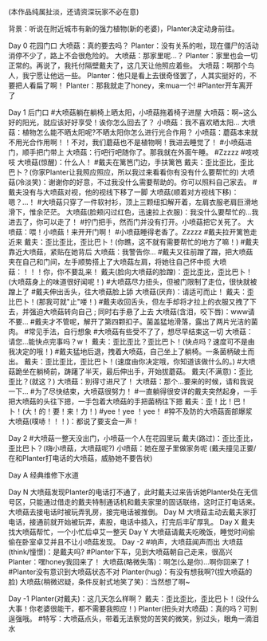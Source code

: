 (本作品纯属扯淡，还请资深玩家不必在意) 

背景：听说在附近城市有新的强力植物(新的老婆)，Planter决定动身前往。

Day 0 花园门口 
大喷菇：真的要去吗？ 
Planter：没有关系的啦，现在僵尸的活动消停不少了，路上不会很危险的。 
大喷菇：那家里呢...？ 
Planter：家里也会一切正常的。再说了，我托付隔壁戴夫了，这几天让他照应着些。 
大喷菇：啊那个鸟人，我宁愿让他远一些。 
Planter：他只是看上去很奇怪罢了，人其实挺好的，不要把人看扁了啊！ Planter：那我就走了honey，来mua一个!
#Planter开车离开了 

Day 1 后门口 
#大喷菇躺在躺椅上晒太阳，小喷菇拖着椅子进屋
大喷菇：啊~这么好的阳光，就应该好好享受！诶你怎么回去了？
小喷菇：我不喜欢晒太阳... 
大喷菇：植物怎么能不晒太阳呢?不晒太阳你怎么进行光合作用？ 
小喷菇：蘑菇本来就不用光合作用啊！！不对，我们蘑菇也不是植物啊！我进去睡觉了！ 
#小喷菇进门，顺手把门带上 
大喷菇：行吧行吧随你了。那我就在外面午睡。 
#Zzzzz 
#吱吱吱 
大喷菇(惊醒)：什么人！ 
#戴夫在篱笆门边，手扶篱笆 
戴夫：歪比歪比，歪比巴卜？(你家Planter让我照应照应，所以我过来看看你有没有什么要帮忙的) 
大喷菇(冷淡笑)：谢谢你的好意，不过我没什么需要帮助的。你可以照料自己家去。 
#戴夫没有与大喷菇对视，他的视线下移了一脚 
大喷菇(顺着对方视线下移)：嗯？...！ 
#大喷菇只穿了一件软衬衫，顶上三颗纽扣解开着，左肩衣服老肩巨滑地滑下，惟余茫茫。 
大喷菇(脸颊闪过红色，迅速拉上衣服)：我没什么要帮忙的...我进去了，你可以走了！ 
#拧门把手，然而门并没有打开。小喷菇把它关死了。 
大喷菇：喂！小喷菇！来开开门啊！ 
#小喷菇睡得老香了。Zzzzz 
#戴夫拉开篱笆走近来 
戴夫：歪比歪比，歪比巴卜！(你瞧，这不就有需要帮忙的地方了嘛！) 
#戴夫靠近大喷菇，紧贴在她背后 
大喷菇：我警告你... 
#戴夫又往前蹭了蹭，把大喷菇夹在自己和门间，左手顺势搭上了大喷菇左肩，将她往自己怀中揽 
大喷菇：！！！你，你不要乱来！ 
戴夫(脸向大喷菇的脸蹭)：歪比歪比，歪比巴卜！ (大喷菇身上的味道很好闻呢！) 
#大喷菇尽力扭头，但被门限制了走位，很快就被蹭上了 
#戴夫伸出舌头，往大喷菇脸上舔 大喷菇(厌弃)：请适可而止！ 
戴夫：歪比巴卜！(那我可就"止"喽！) 
#戴夫收回舌头，但左手却将才拉上的衣服又拽了下去，并强迫大喷菇转向自己 ; 同时右手悬了上去 
大喷菇(含泪，咬下唇)：www请不要... 
#戴夫才不管呢，解开了第四颗扣子。菌盖猛地滑落，露出了两片光洁的菌肉。 
#常见手法，自行想象 
#大喷菇有些受不了了，想尽早结束这一切 
大喷菇：请您...能快点完事吗？w！ 
戴夫：歪比歪比？歪比巴卜！(快点吗？速度可不是由我决定的哦！) 
#戴夫猛地后退，拽着大喷菇，自己坐上了躺椅。一条菌柄破土而出。 
戴夫：歪比歪比，歪比巴卜！(速度由你决定哦，你知道该做什么的。) 
#大喷菇跪坐在躺椅前，踌躇了半天，最后伸出手，开始拔蘑菇。 
戴夫(不满意)：歪比歪比？(就这？) 
大喷菇：别得寸进尺了！ 
大喷菇：那个...要来的时候，请和我说一下... 
#为了尽快结束，大喷菇很努力！ 
#一直躺得很安详的戴夫突然起身，一手把大喷菇的头往下摁，一手包着大喷菇的手把菌柄往下摁 
戴夫：歪！比！巴！卜！(大！的！要！来！力！) 
#yee！yee ！yee！ 
#猝不及防的大喷菇面部爆浆 
大喷菇(噗哧！！！)：都说了要支会一声！ 

Day 2 
#大喷菇一整天没出门，小喷菇一个人在花园里玩 
戴夫(路过)：歪比歪比，歪比巴卜？(嗨小喷菇，大喷菇呢?) 
小喷菇：她在屋子里做家务呢 
(戴夫撞见正要/在和Planter打电话的大喷菇，威胁她不要告状)

Day A
经典维修下水道

Day N
大喷菇发现Planter的电话打不通了，此时戴夫过来告诉她Planter处在无信号区，只能通过借走的戴夫特制通话机和戴夫家里的固话联络，这时正打电话来。大喷菇去接电话时被玩弄乳房，接完电话被推倒。
Day M
大喷菇主动去戴夫家打电话，接通前就开始被玩弄，素股，电话中插入，打完后丰矿厚乳。
Day X
戴夫找大喷菇帮忙，一个小忙后卓艾一整天
Day Y
大喷菇请戴夫吃晚饭，睡觉时间偷偷在卧室卓艾并且不让小喷菇发现。
Day -2 
#响声，大喷菇闻声而出 
大喷菇(think/憧憬)：是戴夫吗? 
#Planter下车，见到大喷菇朝自己走来，很高兴 
Planter：嘿honey我回来了！ 
大喷菇(略微失落)：啊怎(么是你)...啊你回来了！ 
#Planter没有意识到大喷菇状态不对 
Planter(hug)：有没有想我啊?(捏大喷菇的脸) 
大喷菇(稍微迟疑，条件反射式地笑了笑)：当然想了啊~

Day -1 
Planter(对戴夫)：这几天怎么样啊？ 
戴夫：歪比歪比，歪比巴卜！(没什么大事！你老婆很能干，都不需要我照应！) 
Planter(扭头对大喷菇)：真的吗？可别逞强哦。 
#特写：大喷菇点头，带着无法察觉的苦笑的微笑，别过头，眼角一滴泪水 
